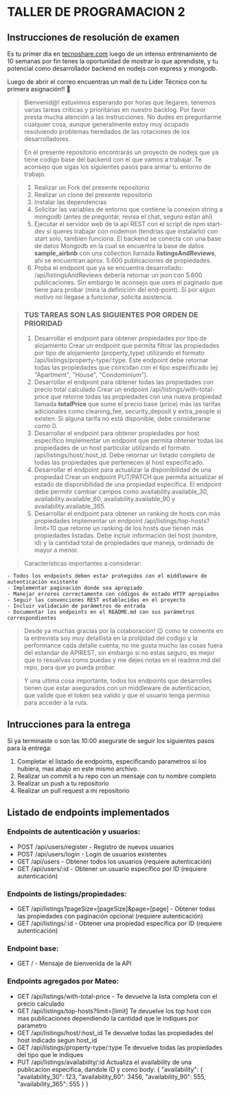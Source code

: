 # TALLER DE PROGRAMACION 2

## Instrucciones de resolución de examen

Es tu primer día en [tecnoshare.com](http://tecnoshare.com) luego de un intenso entrenamiento de 10 semanas por fin tenes la oportunidad de mostrar lo que aprendiste, y tu potencial como desarrollador backend en nodejs con express y mongodb.

Luego de abrir el correo encuentras un mail de tu Líder Técnico con tu primera asignación!! 💪

> Bienvenid@! estuvimos esperando por horas que llegares, tenemos varias tareas criticas y prioritarias en nuestro backlog. Por favor presta mucha atención a las instrucciones. No dudes en preguntarme cualquier cosa, aunque generalmente estoy muy ocupado resolviendo problemas heredados de las rotaciones de los desarrolladores.

> En el presente repositorío encontrarás un proyecto de nodejs que ya tiene codigo base del backend con el que vamos a trabajar. Te aconsejo que sigas los siguientes pasos para armar tu entorno de trabajo.

> 1. Realizar un Fork del presente repositorio
> 2. Realizar un clone del presente repositorio
> 3. Instalar las dependencias
> 4. Solicitar las variables de entorno que contiene la conexion string a mongodb (antes de preguntar, revisa el chat, seguro estan ahí)
> 5. Ejecutar el servidor web de la api REST con el script de npm start-dev si queres trabajar con nodemon (tendrías que instalarlo) con start solo, tambien funciona.
>    El backend se conecta con una base de datos Mongodb en la cual se encuentra la base de datos **sample_airbnb** con una collection llamada **listingsAndReviews**, ahí se encuentran aprox. 5.600 publicaciones de propiedades.
> 6. Proba el endpoint que ya se encuentra desarrollado: /api/listingsAndReviews debería retornar un json con 5.600 publicaciones. Sin embargo te aconsejo que uses el paginado que tiene para probar (mira la definición del end-point). Sí por algun motivo no llegase a funcionar, solicita asistencia.

> ### TUS TAREAS SON LAS SIGUIENTES POR ORDEN DE PRIORIDAD
>
> 1. Desarrollar el endpoint para obtener propiedades por tipo de alojamiento
Crear un endpoint que permita filtrar las propiedades por tipo de alojamiento (property_type) utilizando el formato /api/listings/property-type/:type. Este endpoint debe retornar todas las propiedades que coincidan con el tipo especificado (ej: "Apartment", "House", "Condominium").
> 2. Desarrollar el endpoint para obtener todas las propiedades con precio total calculado
Crear un endpoint /api/listings/with-total-price que retorne todas las propiedades con una nueva propiedad llamada **totalPrice** que sume el precio base (price) más las tarifas adicionales como cleaning_fee, security_deposit y extra_people si existen. Si alguna tarifa no está disponible, debe considerarse como 0.
> 3. Desarrollar el endpoint para obtener propiedades por host específico
Implementar un endpoint que permita obtener todas las propiedades de un host particular utilizando el formato /api/listings/host/:host_id. Debe retornar un listado completo de todas las propiedades que pertenecen al host especificado.
> 4. Desarrollar el endpoint para actualizar la disponibilidad de una propiedad
Crear un endpoint PUT/PATCH que permita actualizar el estado de disponibilidad de una propiedad específica. El endpoint debe permitir cambiar campos como availability.available_30, availability.available_60, availability.available_90 y availability.available_365.
> 5. Desarrollar el endpoint para obtener un ranking de hosts con más propiedades
Implementar un endpoint /api/listings/top-hosts?limit=10 que retorne un ranking de los hosts que tienen más propiedades listadas. Debe incluir información del host (nombre, id) y la cantidad total de propiedades que maneja, ordenado de mayor a menor. 

> Características importantes a considerar:

    - Todos los endpoints deben estar protegidos con el middleware de autenticación existente
    - Implementar paginación donde sea apropiado
    - Manejar errores correctamente con códigos de estado HTTP apropiados
    - Seguir las convenciones REST establecidas en el proyecto
    - Incluir validación de parámetros de entrada
    - Documentar los endpoints en el README.md con sus parámetros correspondientes

> Desde ya muchas gracias por la colaboración! 😉 como te comente en la entrevista soy muy detallista en la prolijidad del codigo y la performance cada detalle cuenta, no me gusta mucho las cosas fuera del estandar de APIREST, sin embargo si no estas seguro, es mejor que lo resuelvas como puedas y me dejes notas en el readme.md del repo, para que yo pueda probar.

> Y una ultima cosa importante, todos los endpoints que desarrolles tienen que estar asegurados con un middleware de autenticacion, que valide que el token sea valido y que el usuario tenga permiso para acceder a la ruta.

## Intrucciones para la entrega

Si ya terminaste o son las 10:00 asegurate de seguir los siguientes pasos para la entrega:

1. Completar el listado de endpoints, especificando parametros si los hubiera, mas abajo en este mismo archivo.
2. Realizar un commit a tu repo con un mensaje con tu nombre completo
3. Realizar un push a tu repositorio
4. Realizar un pull request a mi repositorio

## Listado de endpoints implementados

### Endpoints de autenticación y usuarios:
- POST /api/users/register - Registro de nuevos usuarios
- POST /api/users/login - Login de usuarios existentes
- GET /api/users - Obtener todos los usuarios (requiere autenticación)
- GET /api/users/:id - Obtener un usuario específico por ID (requiere autenticación)

### Endpoints de listings/propiedades:
- GET /api/listings?pageSize=[pageSize]&page=[page] - Obtener todas las propiedades con paginación opcional (requiere autenticación)
- GET /api/listings/:id - Obtener una propiedad específica por ID (requiere autenticación)

### Endpoint base:
- GET / - Mensaje de bienvenida de la API

### Endpoints agregados por Mateo:
- GET /api/listings/with-total-price - Te devuelve la lista completa con el precio calculado
- GET /api/listings/top-hosts?limit=[limit] Te devuelve los top host con mas publicaciones dependiendo la cantidad que le indiques por parametro
- GET /api/listings/host/:host_id Te devuelve todas las propiedades del host indicado segun host_id
- GET /api/listings/property-type/:type Te devuelve todas las propiedades del tipo que le indiques
- PUT /api/listings/availability/:id Actualiza el availability de una publicacion especifica, dandole ID y como body: {
    "availability": {
        "availability_30": 123,
        "availability_60": 3456,
        "availability_90": 555,
        "availability_365": 555
}
}